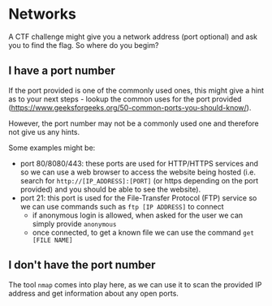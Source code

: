 # Networks

A CTF challenge might give you a network address (port optional) and ask you to find the flag. So where do you begim?

## I have a port number
If the port provided is one of the commonly used ones, this might give a hint as to your next steps - lookup the common uses for the port provided (https://www.geeksforgeeks.org/50-common-ports-you-should-know/).

However, the port number may not be a commonly used one and therefore not give us any hints.

Some examples might be:
- port 80/8080/443: these ports are used for HTTP/HTTPS services and so we can use a web browser to access the website being hosted (i.e. search for `http://[IP_ADDRESS]:[PORT]` (or https depending on the port provided) and you should be able to see the website).
- port 21: this port is used for the File-Transfer Protocol (FTP) service so we can use commands such as `ftp [IP ADDRESS]` to connect
    - if anonymous login is allowed, when asked for the user we can simply provide `anonymous`
    - once connected, to get a known file we can use the command `get [FILE NAME]` 

## I don't have the port number
The tool `nmap` comes into play here, as we can use it to scan the provided IP address and get information about any open ports.
